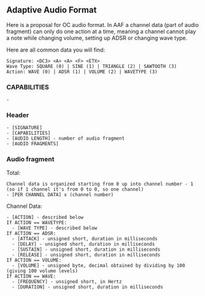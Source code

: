 ## Adaptive Audio Format
Here is a proposal for OC audio format. In AAF a channel data (part of audio fragment)
can only do one action at a time, meaning a channel cannot play a note while changing
volume, setting up ADSR or changing wave type.

Here are all common data you will find:
```
Signature: <DC3> <A> <A> <F> <ETX>
Wave Type: SQUARE (0) | SINE (1) | TRIANGLE (2) | SAWTOOTH (3)
Action: WAVE (0) | ADSR (1) | VOLUME (2) | WAVETYPE (3)
```

### CAPABILITIES
```
- 
```

### Header
```
- [SIGNATURE]
- [CAPABILITIES]
- [AUDIO LENGTH] - number of audio fragment
- [AUDIO FRAGMENTS]
```

### Audio fragment
Total:
```
Channel data is organized starting from 0 up into channel number - 1
(so if 1 channel it's from 0 to 0, so one channel)
- [PER CHANNEL DATA] x (channel number)
```
Channel Data:
```
- [ACTION] - described below
If ACTION == WAVETYPE:
  - [WAVE TYPE] - described below
If ACTION == ADSR:
  - [ATTACK] - unsigned short, duration in milliseconds
  - [DELAY] - unsigned short, duration in milliseconds
  - [SUSTAIN] - unsigned short, duration in milliseconds
  - [RELEASE] - unsigned short, duration in milliseconds
If ACTION == VOLUME:
  - [VOLUME] - unsigned byte, decimal obtained by dividing by 100 (giving 100 volume levels)
If ACTION == WAVE:
  - [FREQUENCY] - unsigned short, in Hertz
  - [DURATION] - unsigned short, duration in milliseconds
```